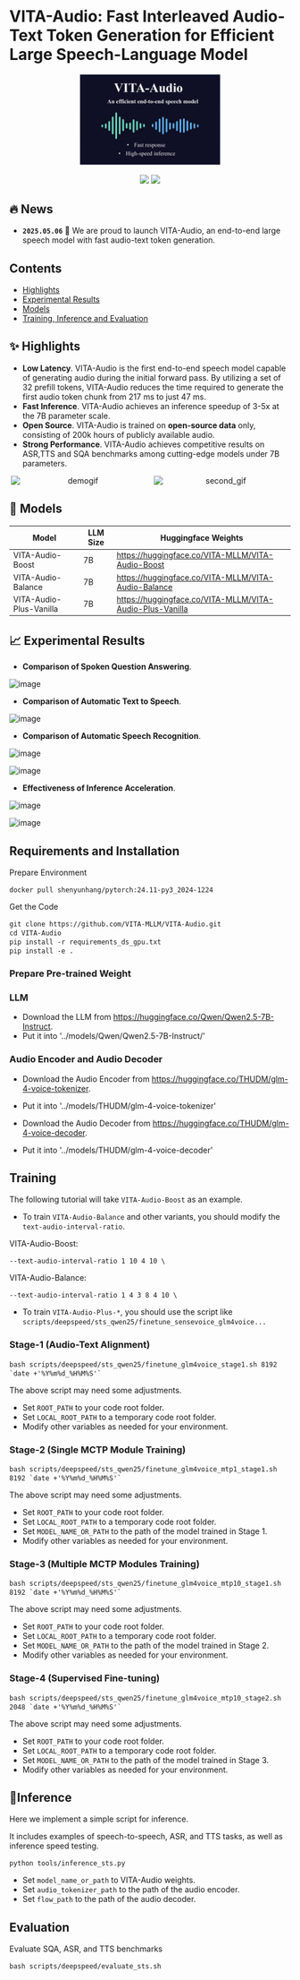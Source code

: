 # VITA-Audio: Fast Interleaved Audio-Text Token Generation for Efficient Large Speech-Language Model

<p align="center">
    <img src="asset/VITA_audio_logos.png" width="50%" height="50%">
</p>

<p align="center">
    <a href="https://arxiv.org/abs/2502.05177" target="_blank"><img src="https://img.shields.io/badge/VITA%20Audio-Report-b5212f.svg?logo=arxiv" /></a>
    <a href="https://huggingface.co/collections/VITA-MLLM/vita-audio-680f036c174441e7cdf02575" target="_blank"><img src="https://img.shields.io/badge/%F0%9F%A4%97%20Hugging%20Face-Model-ffc107?color=ffc107&logoColor=white" /></a>
 </p>


## :fire: News



* **`2025.05.06`** 🌟 We are proud to launch VITA-Audio, an end-to-end large speech model with fast audio-text token generation.


## Contents <!-- omit in toc -->


- [Highlights](#-highlights)
- [Experimental Results](#-experimental-results)
- [Models](#-models)
- [Training, Inference and Evaluation](#-training-inference-and-evaluation)


## ✨ Highlights

- **Low Latency**. VITA-Audio is the first end-to-end speech model capable of generating audio during the initial forward pass. By utilizing a set of 32 prefill tokens, VITA-Audio reduces the time required to generate the first audio token chunk from 217 ms to just 47 ms.
- **Fast Inference**. VITA-Audio achieves an inference speedup of 3-5x at the 7B parameter scale.
- **Open Source**. VITA-Audio is trained on **open-source data** only, consisting of 200k hours of publicly available audio.
- **Strong Performance**. VITA-Audio achieves competitive results on ASR,TTS and SQA benchmarks among cutting-edge models under 7B parameters.
  



<p align="center">
  <img src="./asset/qa_speed.gif" alt="demogif" width="48%" style="display: inline-block; margin-right: 2%;">
  <img src="./asset/tts_speed.gif" alt="second_gif" width="48%" style="display: inline-block;">
</p>


## 🐍 Models

| Model                   | LLM Size | Huggingface Weights                                           |
|-------------------------|----------|---------------------------------------------------------------|
| VITA-Audio-Boost        | 7B       | https://huggingface.co/VITA-MLLM/VITA-Audio-Boost             |
| VITA-Audio-Balance      | 7B       | https://huggingface.co/VITA-MLLM/VITA-Audio-Balance           |
| VITA-Audio-Plus-Vanilla | 7B       | https://huggingface.co/VITA-MLLM/VITA-Audio-Plus-Vanilla      |



## 📈 Experimental Results
- **Comparison of Spoken Question Answering**.

![image](https://github.com/user-attachments/assets/647e8576-b8c7-4f85-8629-8daf3ed0426e)

- **Comparison of Automatic Text to Speech**.

![image](https://github.com/user-attachments/assets/233113f1-36eb-41b3-ad01-23e4386f6b5c)

- **Comparison of Automatic Speech Recognition**.

![image](https://github.com/user-attachments/assets/ec5df1dc-6b7b-4fd6-8143-5a4cbf5d88ee)

![image](https://github.com/user-attachments/assets/1fb5ae52-3443-4fc9-a693-b880676e2f4e)

- **Effectiveness of Inference Acceleration**.

![image](https://github.com/user-attachments/assets/449e7b1c-c61f-42f0-b026-1bf1e3fc4a42)

![image](https://github.com/user-attachments/assets/025d3bbb-a353-4add-a945-172666c9d24b)


## Requirements and Installation

Prepare Environment
```
docker pull shenyunhang/pytorch:24.11-py3_2024-1224
```

Get the Code
```
git clone https://github.com/VITA-MLLM/VITA-Audio.git
cd VITA-Audio
pip install -r requirements_ds_gpu.txt
pip install -e .
```

### Prepare Pre-trained Weight

### LLM
- Download the LLM from https://huggingface.co/Qwen/Qwen2.5-7B-Instruct.
- Put it into '../models/Qwen/Qwen2.5-7B-Instruct/'

### Audio Encoder and Audio Decoder
- Download the Audio Encoder from https://huggingface.co/THUDM/glm-4-voice-tokenizer.
- Put it into '../models/THUDM/glm-4-voice-tokenizer'

- Download the Audio Decoder from https://huggingface.co/THUDM/glm-4-voice-decoder.
- Put it into '../models/THUDM/glm-4-voice-decoder'


## Training


The following tutorial will take `VITA-Audio-Boost` as an example.

- To train `VITA-Audio-Balance` and other variants, you should modify the `text-audio-interval-ratio`.

VITA-Audio-Boost:
```
--text-audio-interval-ratio 1 10 4 10 \
```
VITA-Audio-Balance:
```
--text-audio-interval-ratio 1 4 3 8 4 10 \
```

- To train `VITA-Audio-Plus-*`, you should use the script like `scripts/deepspeed/sts_qwen25/finetune_sensevoice_glm4voice...`

### Stage-1 (Audio-Text Alignment)

```
bash scripts/deepspeed/sts_qwen25/finetune_glm4voice_stage1.sh 8192 `date +'%Y%m%d_%H%M%S'`
```

The above script may need some adjustments.

- Set `ROOT_PATH` to your code root folder.
- Set `LOCAL_ROOT_PATH` to a temporary code root folder.
- Modify other variables as needed for your environment.

### Stage-2 (Single MCTP Module Training)

```
bash scripts/deepspeed/sts_qwen25/finetune_glm4voice_mtp1_stage1.sh 8192 `date +'%Y%m%d_%H%M%S'`
```

The above script may need some adjustments.

- Set `ROOT_PATH` to your code root folder.
- Set `LOCAL_ROOT_PATH` to a temporary code root folder.
- Set `MODEL_NAME_OR_PATH` to the path of the model trained in Stage 1.
- Modify other variables as needed for your environment.

### Stage-3 (Multiple MCTP Modules Training)

```
bash scripts/deepspeed/sts_qwen25/finetune_glm4voice_mtp10_stage1.sh 8192 `date +'%Y%m%d_%H%M%S'`
```

The above script may need some adjustments.

- Set `ROOT_PATH` to your code root folder.
- Set `LOCAL_ROOT_PATH` to a temporary code root folder.
- Set `MODEL_NAME_OR_PATH` to the path of the model trained in Stage 2.
- Modify other variables as needed for your environment.

### Stage-4 (Supervised Fine-tuning)

```
bash scripts/deepspeed/sts_qwen25/finetune_glm4voice_mtp10_stage2.sh 2048 `date +'%Y%m%d_%H%M%S'`
```

The above script may need some adjustments.

- Set `ROOT_PATH` to your code root folder.
- Set `LOCAL_ROOT_PATH` to a temporary code root folder.
- Set `MODEL_NAME_OR_PATH` to the path of the model trained in Stage 3.
- Modify other variables as needed for your environment.



## 📐Inference

Here we implement a simple script for inference.

It includes examples of speech-to-speech, ASR, and TTS tasks, as well as inference speed testing.

```
python tools/inference_sts.py
```

- Set `model_name_or_path` to VITA-Audio weights.
- Set `audio_tokenizer_path` to the path of the audio encoder.
- Set `flow_path` to the path of the audio decoder.


## Evaluation

Evaluate SQA, ASR, and TTS benchmarks
```
bash scripts/deepspeed/evaluate_sts.sh
```


